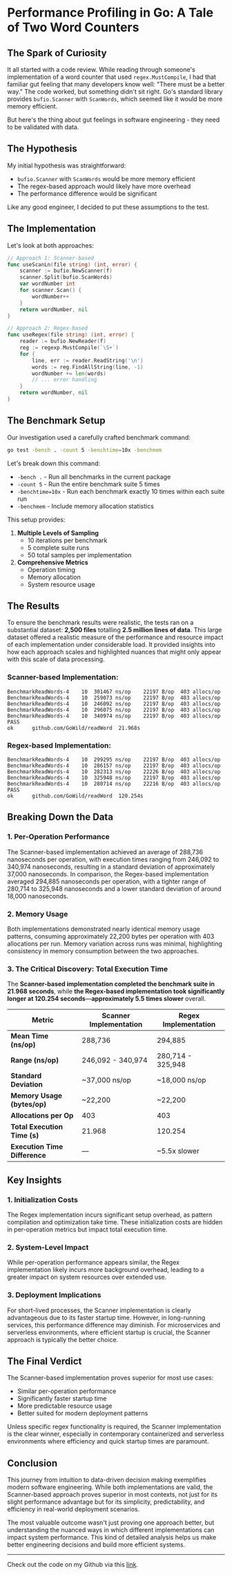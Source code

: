 # Performance Profiling in Go: A Tale of Two Word Counters

## The Spark of Curiosity

It all started with a code review. While reading through someone's implementation of a word counter that used `regex.MustCompile`, I had that familiar gut feeling that many developers know well: "There must be a better way." The code worked, but something didn't sit right. Go's standard library provides `bufio.Scanner` with `ScanWords`, which seemed like it would be more memory efficient.

But here's the thing about gut feelings in software engineering - they need to be validated with data.

## The Hypothesis

My initial hypothesis was straightforward:
- `bufio.Scanner` with `ScanWords` would be more memory efficient
- The regex-based approach would likely have more overhead
- The performance difference would be significant

Like any good engineer, I decided to put these assumptions to the test.

## The Implementation

Let's look at both approaches:

```go
// Approach 1: Scanner-based
func useScanLn(file string) (int, error) {
    scanner := bufio.NewScanner(f)
    scanner.Split(bufio.ScanWords)
    var wordNumber int
    for scanner.Scan() {
        wordNumber++
    }
    return wordNumber, nil
}

// Approach 2: Regex-based
func useRegex(file string) (int, error) {
    reader := bufio.NewReader(f)
    reg := regexp.MustCompile(`\S+`)
    for {
        line, err := reader.ReadString('\n')
        words := reg.FindAllString(line, -1)
        wordNumber += len(words)
        // ... error handling
    }
    return wordNumber, nil
}
```

## The Benchmark Setup

Our investigation used a carefully crafted benchmark command:

```bash
go test -bench . -count 5 -benchtime=10x -benchmem
```

Let's break down this command:
- `-bench .` - Run all benchmarks in the current package
- `-count 5` - Run the entire benchmark suite 5 times
- `-benchtime=10x` - Run each benchmark exactly 10 times within each suite run
- `-benchmem` - Include memory allocation statistics

This setup provides:
1. **Multiple Levels of Sampling**
   - 10 iterations per benchmark
   - 5 complete suite runs
   - 50 total samples per implementation
2. **Comprehensive Metrics**
   - Operation timing
   - Memory allocation
   - System resource usage

## The Results

To ensure the benchmark results were realistic, the tests ran on a substantial dataset: **2,500 files** totalling **2.5 million lines of data**. This large dataset offered a realistic measure of the performance and resource impact of each implementation under considerable load. It provided insights into how each approach scales and highlighted nuances that might only appear with this scale of data processing.

### Scanner-based Implementation:
```
BenchmarkReadWords-4   	10	301467 ns/op	22197 B/op	403 allocs/op
BenchmarkReadWords-4   	10	259073 ns/op	22197 B/op	403 allocs/op
BenchmarkReadWords-4   	10	246092 ns/op	22197 B/op	403 allocs/op
BenchmarkReadWords-4   	10	296075 ns/op	22197 B/op	403 allocs/op
BenchmarkReadWords-4   	10	340974 ns/op	22197 B/op	403 allocs/op
PASS
ok  	github.com/GoWild/readWord	21.968s
```

### Regex-based Implementation:
```
BenchmarkReadWords-4   	10	299295 ns/op	22197 B/op	403 allocs/op
BenchmarkReadWords-4   	10	286157 ns/op	22197 B/op	403 allocs/op
BenchmarkReadWords-4   	10	282313 ns/op	22226 B/op	403 allocs/op
BenchmarkReadWords-4   	10	325948 ns/op	22197 B/op	403 allocs/op
BenchmarkReadWords-4   	10	280714 ns/op	22216 B/op	403 allocs/op
PASS
ok  	github.com/GoWild/readWord	120.254s
```

## Breaking Down the Data

### 1. Per-Operation Performance
The Scanner-based implementation achieved an average of 288,736 nanoseconds per operation, with execution times ranging from 246,092 to 340,974 nanoseconds, resulting in a standard deviation of approximately 37,000 nanoseconds. In comparison, the Regex-based implementation averaged 294,885 nanoseconds per operation, with a tighter range of 280,714 to 325,948 nanoseconds and a lower standard deviation of around 18,000 nanoseconds.
### 2. Memory Usage
Both implementations demonstrated nearly identical memory usage patterns, consuming approximately 22,200 bytes per operation with 403 allocations per run. Memory variation across runs was minimal, highlighting consistency in memory consumption between the two approaches.
### 3. The Critical Discovery: Total Execution Time
The **Scanner-based implementation completed the benchmark suite in 21.968 seconds**, while **the Regex-based implementation took significantly longer at 120.254 seconds**—**approximately 5.5 times slower** overall.

| **Metric**                     | **Scanner Implementation** | **Regex Implementation** |
|--------------------------------|----------------------------|--------------------------|
| **Mean Time (ns/op)**          | 288,736                    | 294,885                  |
| **Range (ns/op)**              | 246,092 - 340,974         | 280,714 - 325,948       |
| **Standard Deviation**         | ~37,000 ns/op             | ~18,000 ns/op           |
| **Memory Usage (bytes/op)**    | ~22,200                   | ~22,200                 |
| **Allocations per Op**         | 403                        | 403                      |
| **Total Execution Time (s)**   | 21.968                     | 120.254                  |
| **Execution Time Difference**  | —                          | ~5.5x slower             |

## Key Insights
### 1. Initialization Costs
The Regex implementation incurs significant setup overhead, as pattern compilation and optimization take time. These initialization costs are hidden in per-operation metrics but impact total execution time.
### 2. System-Level Impact
While per-operation performance appears similar, the Regex implementation likely incurs more background overhead, leading to a greater impact on system resources over extended use.
### 3. Deployment Implications
For short-lived processes, the Scanner implementation is clearly advantageous due to its faster startup time. However, in long-running services, this performance difference may diminish. For microservices and serverless environments, where efficient startup is crucial, the Scanner approach is typically the better choice.

## The Final Verdict

The Scanner-based implementation proves superior for most use cases:
- Similar per-operation performance
- Significantly faster startup time
- More predictable resource usage
- Better suited for modern deployment patterns

Unless specific regex functionality is required, the Scanner implementation is the clear winner, especially in contemporary containerized and serverless environments where efficiency and quick startup times are paramount.
## Conclusion

This journey from intuition to data-driven decision making exemplifies modern software engineering. While both implementations are valid, the Scanner-based approach proves superior in most contexts, not just for its slight performance advantage but for its simplicity, predictability, and efficiency in real-world deployment scenarios.

The most valuable outcome wasn't just proving one approach better, but understanding the nuanced ways in which different implementations can impact system performance. This kind of detailed analysis helps us make better engineering decisions and build more efficient systems.

---

Check out the code on my Github via this [link](https://github.com/TaskMasterErnest/GoWild/tree/main/readWord).
